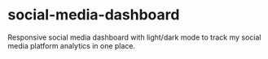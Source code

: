 # social-media-dashboard
Responsive social media dashboard with light/dark mode to track my social media platform analytics in one place. 
